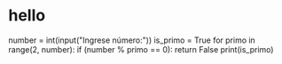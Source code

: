 # hello
number = int(input("Ingrese número:"))
is_primo = True
for primo in range(2, number):
  if (number % primo == 0):
    return False
print(is_primo)
